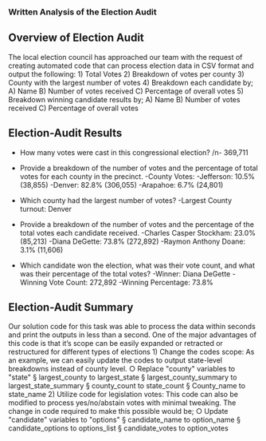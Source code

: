### **Written Analysis of the Election Audit**

## **Overview of Election Audit**

The local election council has approached our team with the request of creating automated code that can process election data in CSV format and output the following:
		1) Total Votes
		2) Breakdown of votes per county
		3) County with the largest number of votes
		4) Breakdown each candidate by;
			A) Name B) Number of votes received C) Percentage of overall votes
		5) Breakdown winning candidate results by;
			A) Name B) Number of votes received C) Percentage of overall votes
	
## **Election-Audit Results**
- How many votes were cast in this congressional election?
  /n- 369,711	
- Provide a breakdown of the number of votes and the percentage of total votes for each county in the precinct.
  -County Votes:
  -Jefferson: 10.5% (38,855)
  -Denver: 82.8% (306,055)
  -Arapahoe: 6.7% (24,801)
			
- Which county had the largest number of votes?
    -Largest County turnout: Denver
			
- Provide a breakdown of the number of votes and the percentage of the total votes each candidate received.
  -Charles Casper Stockham: 23.0% (85,213)
  -Diana DeGette: 73.8% (272,892)
  -Raymon Anthony Doane: 3.1% (11,606)
			
- Which candidate won the election, what was their vote count, and what was their percentage of the total votes?
  -Winner: Diana DeGette
  -Winning Vote Count: 272,892
  -Winning Percentage: 73.8%
			
		
## **Election-Audit Summary**

Our solution code for this task was able to process the data within seconds and print the outputs in less than a second.
One of the major advantages of this code is that it’s scope can be easily expanded or retracted or restructured for different types of elections
	1) Change the codes scope: As an example, we can easily update the codes to output state-level breakdowns instead of county level.
		○ Replace "county" variables to "state"
			§ largest_county to largest_state
			§ largest_county_summary to largest_state_summary
			§ county_count to state_count
			§ County_name to state_name
	2) Utilize code for legislation votes: This code can also be modified to process yes/no/abstain votes with minimal tweaking. The change in code required to make this possible would be;
		○ Update "candidate" variables to "options"
			§ candidate_name to option_name
			§ candidate_options to options_list
			§ candidate_votes to option_votes
